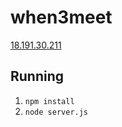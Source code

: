 # when3meet

[18.191.30.211](http://18.191.30.211/)

## Running

1. `npm install`
2. `node server.js`
